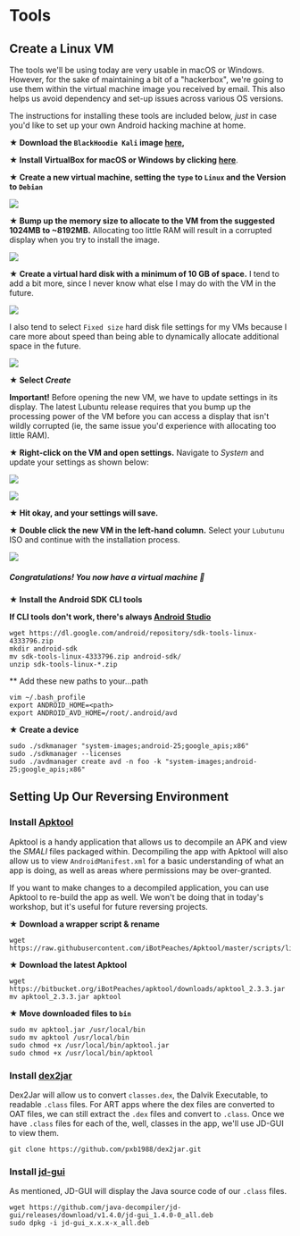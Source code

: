 # Tools

## Create a Linux VM

The tools we'll be using today are very usable in macOS or Windows. However, for the sake of maintaining a bit of a "hackerbox", we're going to use them within the virtual machine image you received by email. This also helps us avoid dependency and set-up issues across various OS versions.

The instructions for installing these tools are included below, *just* in case you'd like to set up your own Android hacking machine at home. 

**★ Download the `BlackHoodie Kali` image [here](http://cdimage.ubuntu.com/lubuntu/releases/18.04/release/lubuntu-18.04.1-desktop-amd64.iso),**

**★ Install VirtualBox for macOS or Windows by clicking [here](https://download.virtualbox.org)**.  

**★ Create a new virtual machine, setting the `type` to `Linux` and the Version to `Debian`**

![](/img/Create_VM.png)


**★ Bump up the memory size to allocate to the VM from the suggested 1024MB to ~8192MB.** Allocating too little RAM will result in a corrupted display when you try to install the image.

![](/img/Set_VM_Memory.png)

**★ Create a virtual hard disk with a minimum of 10 GB of space.** I tend to add a bit more, since I never know what else I may do with the VM in the future.

![](/img/Create_VM_HDD.png)

I also tend to select `Fixed size` hard disk file settings for my VMs because I care more about speed than being able to dynamically allocate additional space in the future.

![](/img/Fixed_Size_HDD.png)

**★ Select _Create_**

**Important!** Before opening the new VM, we have to update settings in its display. The latest Lubuntu release requires that you bump up the processing power of the VM before you can access a display that isn't wildly corrupted (ie, the same issue you'd experience with allocating too little RAM).

**★ Right-click on the VM and open settings.** Navigate to _System_ and update your settings as shown below:

![](/img/Right_Click_New_VM.png)

![](/img/Set_4_cores.png)

**★ Hit okay, and your settings will save.**

**★ Double click the new VM in the left-hand column.** Select your `Lubutunu` ISO and continue with the installation process.

![](/img/Lubuntu_startup.png)

##### Congratulations! You now have a virtual machine 🎉

**★ Install the Android SDK CLI tools**

**If CLI tools don't work, there's always [Android Studio](https://developer.android.com/studio/#downloads)**

```shell
wget https://dl.google.com/android/repository/sdk-tools-linux-4333796.zip
mkdir android-sdk
mv sdk-tools-linux-4333796.zip android-sdk/
unzip sdk-tools-linux-*.zip
```

** Add these new paths to your...path
```
vim ~/.bash_profile
export ANDROID_HOME=<path>
export ANDROID_AVD_HOME=/root/.android/avd
```

**★  Create a device**
```shell
sudo ./sdkmanager "system-images;android-25;google_apis;x86"
sudo ./sdkmanager --licenses
sudo ./avdmanager create avd -n foo -k "system-images;android-25;google_apis;x86"
```

## Setting Up Our Reversing Environment

### Install [Apktool](https://ibotpeaches.github.io/Apktool/install/)
 
Apktool is a handy application that allows us to decompile an APK and view the _SMALI_ files packaged within. Decompiling the app with Apktool will also allow us to view `AndroidManifest.xml` for a basic understanding of what an app is doing, as well as areas where permissions may be over-granted.

If you want to make changes to a decompiled application, you can use Apktool to re-build the app as well. We won't be doing that in today's workshop, but it's useful for future reversing projects. 

**★ Download a wrapper script & rename** 

```shell
wget https://raw.githubusercontent.com/iBotPeaches/Apktool/master/scripts/linux/apktool.bat
```

**★ Download the latest Apktool**
```shell
wget https://bitbucket.org/iBotPeaches/apktool/downloads/apktool_2.3.3.jar
mv apktool_2.3.3.jar apktool
```

**★ Move downloaded files to `bin`**
```shell
sudo mv apktool.jar /usr/local/bin
sudo mv apktool /usr/local/bin
sudo chmod +x /usr/local/bin/apktool.jar
sudo chmod +x /usr/local/bin/apktool
```

### Install [dex2jar](https://github.com/pxb1988/dex2jar)

Dex2Jar will allow us to convert `classes.dex`, the Dalvik Executable, to readable `.class` files. For ART apps where the dex files are converted to OAT files, we can still extract the `.dex` files and convert to `.class`. Once we have `.class` files for each of the, well, classes in the app, we'll use JD-GUI to view them.

```shell
git clone https://github.com/pxb1988/dex2jar.git
```

### Install [jd-gui](http://jd.benow.ca/)

As mentioned, JD-GUI will display the Java source code of our `.class` files. 

```shell
wget https://github.com/java-decompiler/jd-gui/releases/download/v1.4.0/jd-gui_1.4.0-0_all.deb
sudo dpkg -i jd-gui_x.x.x-x_all.deb 
```
